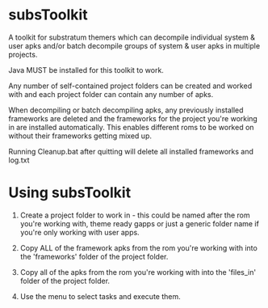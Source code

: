 # subsToolkit

A toolkit for substratum themers which can decompile individual system & user apks 
and/or batch decompile groups of system & user apks in multiple projects.

Java MUST be installed for this toolkit to work.

Any number of self-contained project folders can be created and worked with and each 
project folder can contain any number of apks.

When decompiling or batch decompiling apks, any previously installed frameworks 
are deleted and the frameworks for the project you're working in are installed automatically.
This enables different roms to be worked on without their frameworks getting mixed up.

Running Cleanup.bat after quitting will delete all installed frameworks and log.txt


# Using subsToolkit

1. Create a project folder to work in - this could be named after the rom you're working
   with, theme ready gapps or just a generic folder name if you're only working with user apps.

2. Copy ALL of the framework apks from the rom you're working with into the 'frameworks'
   folder of the project folder.

3. Copy all of the apks from the rom you're working with into the 'files_in' folder 
   of the project folder.

4. Use the menu to select tasks and execute them.
